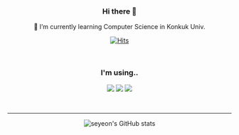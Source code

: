 <div align="center">
  
  ### Hi there 👋
  <!--### Hi there, I'm👋 -->
  
  <!--
  **blueme0/blueme0** is a ✨ _special_ ✨ repository because its `README.md` (this file) appears on your GitHub profile.
  
  Here are some ideas to get you started: 
  
  - 🔭 I’m currently working on ...
  - 🌱 I’m currently learning ...
  - 👯 I’m looking to collaborate on ...
  - 🤔 I’m looking for help with ...
  - 💬 Ask me about ...
  - 📫 How to reach me: ...
  - 😄 Pronouns: ...
  - ⚡ Fun fact: ...
  -->

  🌱 I’m currently learning Computer Science in Konkuk Univ.
  
  <!--![header](https://capsule-render.vercel.app/api?type=cylinder&color=86ac79&height=150&section=header&text=marzvier&animation=fadeIn&fontColor=e9f5db)-->
  [![Hits](https://hits.seeyoufarm.com/api/count/incr/badge.svg?url=https%3A%2F%2Fgithub.com%2Fblueme0&count_bg=%2386AC79&title_bg=%2386AC79&icon=smugmug.svg&icon_color=%23FFFFFF&title=welcome&edge_flat=false)](https://hits.seeyoufarm.com)

  <br/>
  
### I'm using..

  <div>
    <img src="https://img.shields.io/badge/Kotlin-7F52FF?style=for-the-badge&logo=kotlin&logoColor=white">
    <img src="https://img.shields.io/badge/Python-3776AB?style=for-the-badge&logo=python&logoColor=white">
    <img src="https://img.shields.io/badge/react-61DAFB?style=for-the-badge&logo=react&logoColor=black">
  </div>

  <br/><hr/>
  
  ![seyeon's GitHub stats](https://github-readme-stats.vercel.app/api?username=blueme0&show_icons=true&theme=onedark&count_private=true&bg_color=90,e9f5db,ffffff&text_color=344e41&title_color=000000)

<!--
  [![Top Langs](https://github-readme-stats.vercel.app/api/top-langs/?username=blueme0&layout=compact&count_private=true)](https://github.com/anuraghazra/github-readme-stats)
  
  [![Velog's GitHub stats](https://velog-readme-stats.vercel.app/api?name=somm&color=dark)](https://velog.io/@blueme0)
-->


</div>
